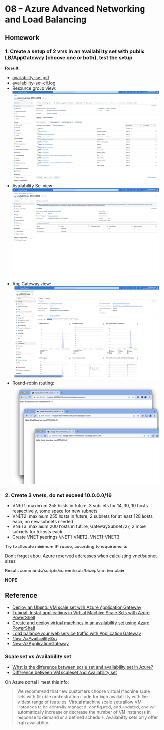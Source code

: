 # 08 – Azure Advanced Networking and Load Balancing

## Homework

### 1. Create a setup of 2 vms in an availability set with public LB/AppGateway (choose one or both), test the setup

**Result**:

- [availability-set.ps1](./availability-set.ps1)
- [availability-set-cli.log](./availability-set-cli.log)
- Resource group view: ![availability-set-resource-group-view.png](./availability-set-resource-group-view.png)
- Availability Set view: ![availability-set-view.png](./availability-set-view.png)
- App Gateway view: ![availability-set-app-gateway-view.png](./availability-set-app-gateway-view.png)
- Round-robin routing: ![availability-set-round-robin-routing.png](./availability-set-round-robin-routing.png)

### 2. Create 3 vnets, do not exceed 10.0.0.0/16

- VNET1: maximum 255 hosts in future, 3 subnets for 14, 30, 10 hosts respectively, some space for new subnets
- VNET2: maximum 255 hosts in future, 2 subnets for at least 128 hosts each, no new subnets needed
- VNET3: maximum 200 hosts in future, GatewaySubnet /27, 2 more subnets for 5 hosts each
- Create VNET peerings VNET1-VNET2, VNET1-VNET3

Try to allocate minimum IP space, according to requirements

Don’t forget about Azure reserved addresses when calculating vnet/subnet sizes

Result: commands/scripts/screenhsots/bicep/arm template

**NOPE**

## Reference

- [Deploy an Ubuntu VM scale set with Azure Application Gateway](https://github.com/Azure/azure-quickstart-templates/tree/master/quickstarts/microsoft.compute/vmss-ubuntu-app-gateway)
- [Tutorial: Install applications in Virtual Machine Scale Sets with Azure PowerShell](https://learn.microsoft.com/en-us/azure/virtual-machine-scale-sets/tutorial-install-apps-powershell)
- [Create and deploy virtual machines in an availability set using Azure PowerShell](https://learn.microsoft.com/en-us/previous-versions/azure/virtual-machines/windows/tutorial-availability-sets)
- [Load balance your web service traffic with Application Gateway](https://learn.microsoft.com/en-us/training/modules/load-balance-web-traffic-with-application-gateway/)
- [New-AzAvailabilitySet](https://learn.microsoft.com/en-us/powershell/module/az.compute/new-azavailabilityset?view=azps-10.0.0)
- [New-AzApplicationGateway](https://learn.microsoft.com/en-us/powershell/module/az.network/new-azapplicationgateway?view=azps-10.0.0)

### Scale set vs Availability set

- [What is the difference between scale set and availability set in Azure?](https://www.websitebuilderinsider.com/what-is-the-difference-between-scale-set-and-availability-set-in-azure/#:~:text=Scale%20set%20is%20a%20collection,which%20your%20application%20can%20run.)
- [Difference between VM scaleset and Availability set](https://learn.microsoft.com/en-us/answers/questions/984077/difference-between-vm-scaleset-and-availability-se)

On Azure portal I meet this info:

> We recommend that new customers choose virtual machine scale sets with flexible orchestration mode for high availability with the widest range of features. Virtual machine scale sets allow VM instances to be centrally managed, configured, and updated, and will automatically increase or decrease the number of VM instances in response to demand or a defined schedule. Availability sets only offer high availability.
